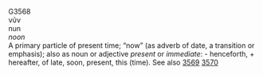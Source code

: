 <body>
  <p>G3568<br>  νῦν  <br> nun  <br><i>noon </i><br>A primary particle of present time; “now” (as adverb of date, a transition or emphasis); also as noun or adjective <i>present</i> or <i>immediate</i>: - henceforth, + hereafter, of late, soon, present, this (time). See also <a href="g3569.htm">3569</a>  <a href="g3570.htm">3570</a> <br></p>
 </body>